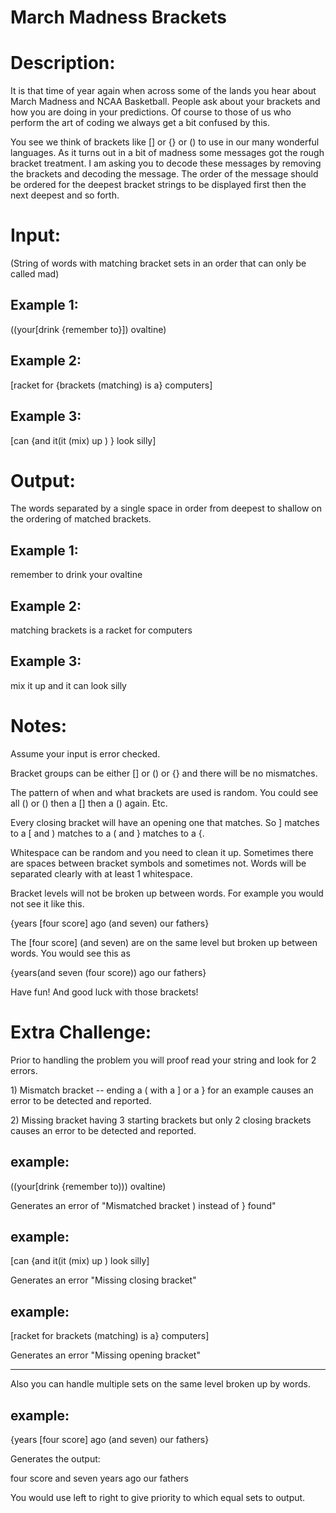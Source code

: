 # March Madness Brackets
<div class="md"><h1><strong>Description:</strong></h1>
<p>It is that time of year again when across some of the lands you hear about March Madness and NCAA Basketball. People ask about your brackets and how you are doing in your predictions. Of course to those of us who perform the art of coding we always get a bit confused by this. </p>
<p>You see we think of brackets like [] or {} or () to use in our many wonderful languages. As it turns out in a bit of madness some messages got the rough bracket treatment. I am asking you to decode these messages by removing the brackets and decoding the message. The order of the message should be ordered for the deepest bracket strings to be displayed first then the next deepest and so forth.</p>
<h1><strong>Input:</strong></h1>
<p>(String of words with matching bracket sets in an order that can only be called mad)</p>
<h2>Example 1:</h2>
<p>((your[drink {remember to}])      ovaltine)</p>
<h2>Example 2:</h2>
<p>[racket for {brackets (matching) is a}      computers]</p>
<h2>Example 3:</h2>
<p>[can {and                   it(it (mix) up      )        } look silly]</p>
<h1><strong>Output:</strong></h1>
<p>The words separated by a single space in order from deepest to shallow on the ordering of matched brackets.</p>
<h2>Example 1:</h2>
<p>remember to drink your ovaltine</p>
<h2>Example 2:</h2>
<p>matching brackets is a racket for computers</p>
<h2>Example 3:</h2>
<p>mix it up and it can look silly</p>
<h1><strong>Notes:</strong></h1>
<p>Assume your input is error checked. </p>
<p>Bracket groups can be either [] or () or {} and there will be no mismatches. </p>
<p>The pattern of when and what brackets are used is random. You could see all () or () then a [] then a () again. Etc.</p>
<p>Every closing bracket will have an opening one that matches. So ] matches to a [ and ) matches to a ( and } matches to a {.</p>
<p>Whitespace can be random and you need to clean it up. Sometimes there are spaces between bracket symbols and sometimes not. Words will be separated clearly with at least 1 whitespace.</p>
<p>Bracket levels will not be broken up between words. For example you would not see it like this. </p>
<p>{years [four score] ago (and seven) our fathers}</p>
<p>The [four score] (and seven) are on the same level but broken up between words. You would see this as</p>
<p>{years(and seven (four score)) ago our fathers}</p>
<p>Have fun! And good luck with those brackets!</p>
<h1><strong>Extra Challenge:</strong></h1>
<p>Prior to handling the problem you will proof read your string and look for 2 errors.</p>
<p>1) Mismatch bracket -- ending a ( with a ] or a } for an example causes an error to be detected and reported.</p>
<p>2) Missing bracket having 3 starting brackets but only 2 closing brackets causes an error to be detected and reported.</p>
<h2>example:</h2>
<p>((your[drink {remember to)))      ovaltine)</p>
<p>Generates an error of "Mismatched bracket ) instead of } found"</p>
<h2>example:</h2>
<p>[can {and                   it(it (mix) up      )         look silly]</p>
<p>Generates an error "Missing closing bracket"</p>
<h2>example:</h2>
<p>[racket for brackets (matching) is a}      computers]</p>
<p>Generates an error "Missing opening bracket"</p>
<hr/>
<p>Also you can handle multiple sets on the same level broken up by words. </p>
<h2>example:</h2>
<p>{years [four score] ago (and seven) our fathers}</p>
<p>Generates the output:</p>
<p>four score and seven years ago our fathers</p>
<p>You would use left to right to give priority to which equal sets to output.</p>
</div>
